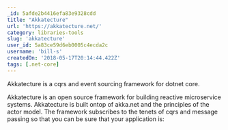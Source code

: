 ```yaml
---
_id: 5afde2b4416efa83e9328cdd
title: "Akkatecture"
url: 'https://akkatecture.net/'
category: libraries-tools
slug: 'akkatecture'
user_id: 5a83ce59d6eb0005c4ecda2c
username: 'bill-s'
createdOn: '2018-05-17T20:14:44.422Z'
tags: [.net-core]
---
```


Akkatecture is a cqrs and event sourcing framework for dotnet core.

Akkatecture is an open source framework for building reactive microservice systems. Akkatecture is built ontop of akka.net and the principles of the actor model. The framework subscribes to the tenets of cqrs and message passing so that you can be sure that your application is:
